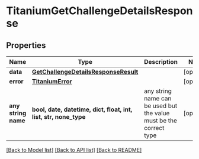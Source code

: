 # TitaniumGetChallengeDetailsResponse


## Properties
Name | Type | Description | Notes
------------ | ------------- | ------------- | -------------
**data** | [**GetChallengeDetailsResponseResult**](GetChallengeDetailsResponseResult.md) |  | [optional] 
**error** | [**TitaniumError**](TitaniumError.md) |  | [optional] 
**any string name** | **bool, date, datetime, dict, float, int, list, str, none_type** | any string name can be used but the value must be the correct type | [optional]

[[Back to Model list]](../README.md#documentation-for-models) [[Back to API list]](../README.md#documentation-for-api-endpoints) [[Back to README]](../README.md)


